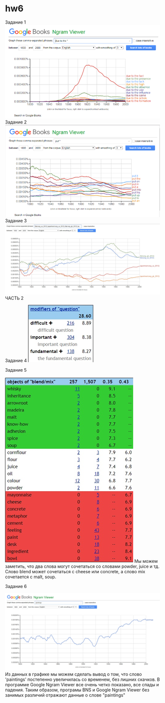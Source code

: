 # hw6
Задание 1
![alt text](https://github.com/ElizavetaDanilova/hw6/blob/master/%D0%B4%D1%8C%D1%8E%20%D1%82%D1%83.png)
Задание 2
![alt text](https://github.com/ElizavetaDanilova/hw6/blob/master/%D0%BF%D1%83%D1%82.png)
Задание 3
![alt text](https://github.com/ElizavetaDanilova/hw6/blob/master/%D1%84%D0%BB%D1%8D%D1%82.jpg)
ЧАСТЬ 2

Задание 4
![alt text](https://github.com/ElizavetaDanilova/hw6/blob/master/3%20%D1%81%D0%BB%D0%BE%D0%B2%D0%B0.jpg)

Задание 5

![alt text](https://github.com/ElizavetaDanilova/hw6/blob/master/%D0%B1%D0%BB%D1%8D%D0%BD%D0%B4.jpg)
Мы можем заметить, что два слова могут сочетаться со словами powder, juice и тд. Слово blend может сочетаться с cheese или concrete, а слово mix сочетается с malt, soup.

Задание 6

![alt text](https://github.com/ElizavetaDanilova/hw6/blob/master/%D0%BF%D0%B0%D0%B8%D0%BD%D1%82%D0%B8%D0%BD%D0%B3%D1%81.jpg)
Из данных в графике мы можем сделать вывод о том, что слово 'paintings' постепенно  увеличилась со временем, без лишних скачков. В программе Google Ngram Viewer все очень четко показано, все спады и падения. Таким образом, програмы BNS и Google Ngram Viewer без занимых различий отражают данные о слове "paintings"
